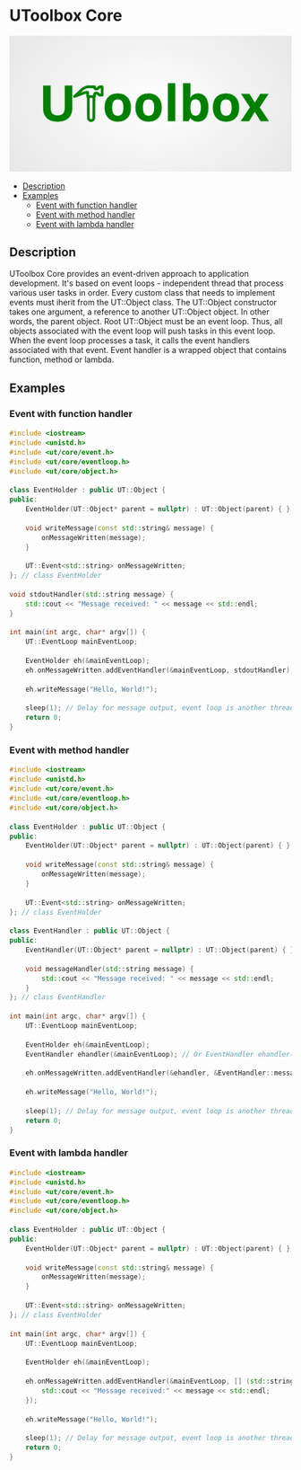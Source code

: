 # UToolbox Core

![UToolbox Logo](ut-logo.svg)

- [Description](#description)
- [Examples](#examples)
    - [Event with function handler](#event-with-function-handler)
    - [Event with method handler](#event-with-method-handler)
    - [Event with lambda handler](#event-with-lambda-handler)

## Description
UToolbox Core provides an event-driven approach to application development. It's based on event loops - independent thread that process various user tasks in order. Every custom class that needs to implement events must iherit from the UT::Object class. The UT::Object constructor takes one argument, a reference to another UT::Object object. In other words, the parent object. Root UT::Object must be an event loop. Thus, all objects associated with the event loop will push tasks in this event loop. When the event loop processes a task, it calls the event handlers associated with that event. Event handler is a wrapped object that contains function, method or lambda.

## Examples

### Event with function handler
```cpp
#include <iostream>
#include <unistd.h>
#include <ut/core/event.h>
#include <ut/core/eventloop.h>
#include <ut/core/object.h>

class EventHolder : public UT::Object {
public:
    EventHolder(UT::Object* parent = nullptr) : UT::Object(parent) { }

    void writeMessage(const std::string& message) {
        onMessageWritten(message);
    }

    UT::Event<std::string> onMessageWritten;
}; // class EventHolder

void stdoutHandler(std::string message) {
    std::cout << "Message received: " << message << std::endl;
}

int main(int argc, char* argv[]) {
    UT::EventLoop mainEventLoop;

    EventHolder eh(&mainEventLoop);
    eh.onMessageWritten.addEventHandler(&mainEventLoop, stdoutHandler);

    eh.writeMessage("Hello, World!");

    sleep(1); // Delay for message output, event loop is another thread.
    return 0;
}
```

### Event with method handler
```cpp
#include <iostream>
#include <unistd.h>
#include <ut/core/event.h>
#include <ut/core/eventloop.h>
#include <ut/core/object.h>

class EventHolder : public UT::Object {
public:
    EventHolder(UT::Object* parent = nullptr) : UT::Object(parent) { }

    void writeMessage(const std::string& message) {
        onMessageWritten(message);
    }

    UT::Event<std::string> onMessageWritten;
}; // class EventHolder

class EventHandler : public UT::Object {
public:
    EventHandler(UT::Object* parent = nullptr) : UT::Object(parent) { }

    void messageHandler(std::string message) {
        std::cout << "Message received: " << message << std::endl;
    }
}; // class EventHandler

int main(int argc, char* argv[]) {
    UT::EventLoop mainEventLoop;

    EventHolder eh(&mainEventLoop);
    EventHandler ehandler(&mainEventLoop); // Or EventHandler ehandler(&eh)

    eh.onMessageWritten.addEventHandler(&ehandler, &EventHandler::messageHandler);

    eh.writeMessage("Hello, World!");

    sleep(1); // Delay for message output, event loop is another thread.
    return 0;
}
```

### Event with lambda handler
```cpp
#include <iostream>
#include <unistd.h>
#include <ut/core/event.h>
#include <ut/core/eventloop.h>
#include <ut/core/object.h>

class EventHolder : public UT::Object {
public:
    EventHolder(UT::Object* parent = nullptr) : UT::Object(parent) { }

    void writeMessage(const std::string& message) {
        onMessageWritten(message);
    }

    UT::Event<std::string> onMessageWritten;
}; // class EventHolder

int main(int argc, char* argv[]) {
    UT::EventLoop mainEventLoop;

    EventHolder eh(&mainEventLoop);

    eh.onMessageWritten.addEventHandler(&mainEventLoop, [] (std::string message) {
        std::cout << "Message received:" << message << std::endl;
    });

    eh.writeMessage("Hello, World!");

    sleep(1); // Delay for message output, event loop is another thread.
    return 0;
}
```